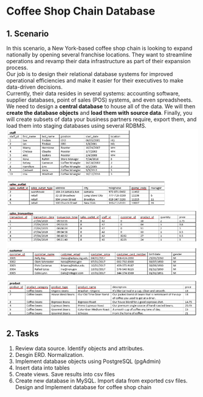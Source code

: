 # Coffee Shop Chain Database
## 1. Scenario
In this scenario, a New York-based coffee shop chain is looking to expand nationally by opening several franchise locations. They want to streamline operations and revamp their data infrastructure as part of their expansion process.\
Our job is to design their relational database systems for improved operational efficiencies and make it easier for their executives to make data-driven decisions.\
Currently, their data resides in several systems: accounting software, supplier databases, point of sales (POS) systems, and even spreadsheets.\
We need to design a **central database** to house all of the data. We will then **create the database objects** and **load them with source data**. Finally, you will create subsets of data your business partners require, export them, and load them into staging databases using several RDBMS.
![Sample of data source](https://github.com/phuonght017/Coffee-Shop-Chain-Database/blob/main/SampleDataSource.png)
## 2. Tasks
1. Review data source. Identify objects and attributes.
2. Desgin ERD. Normalization.
3. Implement database objects using PostgreSQL (pgAdmin)
4. Insert data into tables
5. Create views. Save results into csv files
6. Create new database in MySQL. Import data from exported csv files.
Design and Implement database for coffee shop chain
